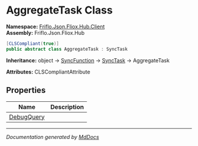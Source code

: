﻿<!--  
  <auto-generated>   
    The contents of this file were generated by a tool.  
    Changes to this file may be list if the file is regenerated  
  </auto-generated>   
-->

# AggregateTask Class

**Namespace:** [Friflo.Json.Fliox.Hub.Client](../index.md)  
**Assembly:** Friflo.Json.Fliox.Hub

```csharp
[CLSCompliant(true)]
public abstract class AggregateTask : SyncTask
```

**Inheritance:** object → [SyncFunction](../SyncFunction/index.md) → [SyncTask](../SyncTask/index.md) → AggregateTask

**Attributes:** CLSCompliantAttribute

## Properties

| Name                                   | Description |
| -------------------------------------- | ----------- |
| [DebugQuery](properties/DebugQuery.md) |             |

___

*Documentation generated by [MdDocs](https://github.com/ap0llo/mddocs)*
